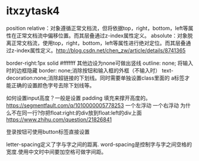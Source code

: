 # itxzytask4

position relative：对象遵循正常文档流，但将依据top，right，bottom，left等属性在正常文档流中偏移位置。而其层叠通过z-index属性定义。
absolute：对象脱离正常文档流，使用top，right，bottom，left等属性进行绝对定位。而其层叠通过z-index属性定义。http://blog.csdn.net/chen_zw/article/details/8741365

border-right:1px solid #fffffff 其他边设为none可做出竖线
outline: none; 将输入时的边框隐藏
border: none;消除按钮和输入框的外框（不输入时）
text-decoration:none;消除超链接的下划线。同时需要单独设置class里面的 a标签才能正确的设置颜色字号去除下划线等。
 
如何设置input高度？一般是设置 padding 填充来撑开高度的。 https://segmentfault.com/q/1010000005778253
一个左浮动 一个右浮动 为什么不在同一行?你把float:right:的div放到float:left的div上面 https://www.zhihu.com/question/21826841

登录按钮可使用button标签直接设置

letter-spacing定义了字与字之间的距离. 
word-spacing是控制字与字之间空格的宽度.使用中文时中间要加空格可做字间距。 